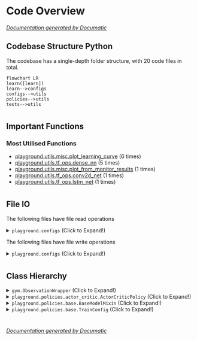 # Code Overview

[_Documentation generated by Documatic_](https://www.documatic.com)

<!---Documatic-section-Codebase Structure Python-start--->
## Codebase Structure Python

The codebase has a single-depth folder structure,
                with 20 code files in total.

<!---Documatic-block-system_architecture-start--->
```mermaid
flowchart LR
learn([learn])
learn-->configs
configs-->utils
policies-->utils
tests-->utils
```
<!---Documatic-block-system_architecture-end--->

# #
<!---Documatic-section-Codebase Structure Python-end--->

<!---Documatic-section-Important Functions-start--->
## Important Functions

<!---Documatic-block-important_funcs-start--->
<!---Documatic-block-most_used_funcs-start--->
### Most Utilised Functions

* [playground.utils.misc.plot_learning_curve](3-playground_utils.md#playground.utils.misc.plot_learning_curve) (6 times)
* [playground.utils.tf_ops.dense_nn](3-playground_utils.md#playground.utils.tf_ops.dense_nn) (5 times)
* [playground.utils.misc.plot_from_monitor_results](3-playground_utils.md#playground.utils.misc.plot_from_monitor_results) (1 times)
* [playground.utils.tf_ops.conv2d_net](3-playground_utils.md#playground.utils.tf_ops.conv2d_net) (1 times)
* [playground.utils.tf_ops.lstm_net](3-playground_utils.md#playground.utils.tf_ops.lstm_net) (1 times)
<!---Documatic-block-most_used_funcs-end--->
<!---Documatic-block-important_funcs-end--->

# #
<!---Documatic-section-Important Functions-end--->

<!---Documatic-section-File IO-start--->
## File IO

<!---Documatic-block-file_io-start--->
The following files have file read operations

<!---Documatic-block-playground.configs-start--->
<details>
	<summary><code>playground.configs</code> (Click to Expand!)</summary>

* playground.configs.manager
</details>
<!---Documatic-block-playground.configs-end--->

The following files have file write operations

<!---Documatic-block-playground.configs-start--->
<details>
	<summary><code>playground.configs</code> (Click to Expand!)</summary>

* playground.configs.manager
</details>
<!---Documatic-block-playground.configs-end--->
<!---Documatic-block-file_io-end--->

# #
<!---Documatic-section-File IO-end--->

<!---Documatic-section-Class Hierarchy-start--->
## Class Hierarchy

<!---Documatic-block-gym.ObservationWrapper-start--->
<details>
	<summary><code>gym.ObservationWrapper</code> (Click to Expand!)</summary>

* playground.utils.wrappers.DiscretizedObservationWrapper
</details>
<!---Documatic-block-gym.ObservationWrapper-end--->

<!---Documatic-block-playground.policies.actor_critic.ActorCriticPolicy-start--->
<details>
	<summary><code>playground.policies.actor_critic.ActorCriticPolicy</code> (Click to Expand!)</summary>

* playground.policies.actor_critic.ActorCriticPolicy
* playground.policies.ddpg.DDPGPolicy
* playground.policies.dqn.DqnPolicy
* playground.policies.ppo.PPOPolicy
* playground.policies.qlearning.QlearningPolicy
* playground.policies.reinforce.ReinforcePolicy
</details>
<!---Documatic-block-playground.policies.actor_critic.ActorCriticPolicy-end--->

<!---Documatic-block-playground.policies.base.BaseModelMixin-start--->
<details>
	<summary><code>playground.policies.base.BaseModelMixin</code> (Click to Expand!)</summary>

* playground.policies.actor_critic.ActorCriticPolicy
</details>
<!---Documatic-block-playground.policies.base.BaseModelMixin-end--->

<!---Documatic-block-playground.policies.base.TrainConfig-start--->
<details>
	<summary><code>playground.policies.base.TrainConfig</code> (Click to Expand!)</summary>

* playground.policies.base.TrainConfig
</details>
<!---Documatic-block-playground.policies.base.TrainConfig-end--->

# #
<!---Documatic-section-Class Hierarchy-end--->

[_Documentation generated by Documatic_](https://www.documatic.com)